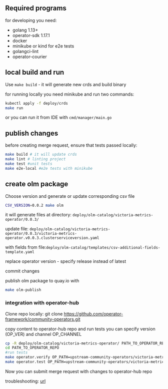 
## Required programs

for developing you need: 
- golang 1.13+
- operator-sdk 1.17.1 
- docker
- minikube or kind for e2e tests
- golangci-lint
- operator-courier



## local build and run

Use `make build` - it will generate new crds and build binary


for running locally you need minikube and run two commands:
```bash
kubectl apply -f deploy/crds
make run
```
or you can run it from IDE with ```cmd/manager/main.go```

## publish changes

before creating merge request, ensure that tests passed locally:
```bash
make build # it will update crds
make lint # linting project
make test #unit tests
make e2e-local #e2e tests with minikube
```

## create olm package

Choose version and generate or update corresponding csv file
```bash
CSV_VERSION=0.0.2 make olm
```

it will generate files at directory: `deploy/olm-catalog/victoria-metrics-operator/0.0.3/`

update file: `deploy/olm-catalog/victoria-metrics-operator/0.0.3/victoria-metrics-operator.v0.0.3.clusterserviceversion.yaml`

with fields from file:`deploy/olm-catalog/templates/csv-additional-fields-template.yaml`

replace operator version - specify release instead of latest

commit changes

publish olm package to quay.io with

```bash
make olm-publish
```

### integration with operator-hub

 Clone repo locally: git clone https://github.com/operator-framework/community-operators.git
 
 copy content to operator-hub repo and run tests
 you can specify version (OP_VER) and channel OP_CHANNEL
 ```bash
cp -R deploy/olm-catalog/victoria-metrics-operator/ PATH_TO_OPERATOR_REPO/upstream-community-operators/
cd PATH_TO_OPERATOR_REPO
#run tests
make operator.verify OP_PATH=upstream-community-operators/victoria-metrics-operator VERBOSE=1
make operator.test OP_PATH=upstream-community-operators/victoria-metrics-operator/ VERBOSE=1

```

 Now you can submit merge request with changes to operator-hub repo


troubleshooting: [url](https://github.com/operator-framework/community-operators/blob/master/docs/using-scripts.md#troubleshooting)